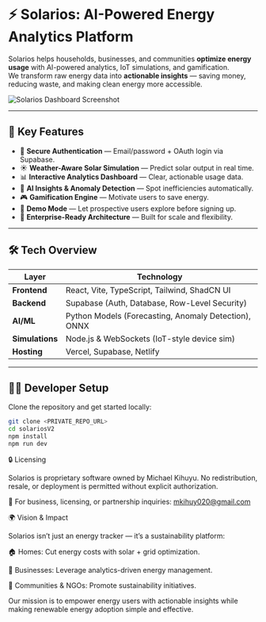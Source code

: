 # ⚡ Solarios: AI-Powered Energy Analytics Platform  

Solarios helps households, businesses, and communities **optimize energy usage** with AI-powered analytics, IoT simulations, and gamification.  
We transform raw energy data into **actionable insights** — saving money, reducing waste, and making clean energy more accessible.  

![Solarios Dashboard Screenshot]("C:\Users\Michael\OneDrive\Pictures\Screenshots\Solarios-screenshot.png") <!-- Replace with actual screenshot URL -->

---

## 🚀 Key Features

- 🔐 **Secure Authentication** — Email/password + OAuth login via Supabase.  
- ☀️ **Weather-Aware Solar Simulation** — Predict solar output in real time.  
- 📊 **Interactive Analytics Dashboard** — Clear, actionable usage data.  
- 🤖 **AI Insights & Anomaly Detection** — Spot inefficiencies automatically.  
- 🎮 **Gamification Engine** — Motivate users to save energy.  
- 🧪 **Demo Mode** — Let prospective users explore before signing up.  
- 🏢 **Enterprise-Ready Architecture** — Built for scale and flexibility.  

---

## 🛠️ Tech Overview

| Layer         | Technology                                    |
|--------------|----------------------------------------------|
| **Frontend**  | React, Vite, TypeScript, Tailwind, ShadCN UI |
| **Backend**   | Supabase (Auth, Database, Row-Level Security)|
| **AI/ML**     | Python Models (Forecasting, Anomaly Detection), ONNX |
| **Simulations**| Node.js & WebSockets (IoT-style device sim) |
| **Hosting**   | Vercel, Supabase, Netlify                    |

---

## 👨‍💻 Developer Setup

Clone the repository and get started locally:

```bash
git clone <PRIVATE_REPO_URL>
cd solariosV2
npm install
npm run dev
```

🔒 Licensing

Solarios is proprietary software owned by Michael Kihuyu.
No redistribution, resale, or deployment is permitted without explicit authorization.

📩 For business, licensing, or partnership inquiries:
mkihuy020@gmail.com

🌍 Vision & Impact

Solarios isn’t just an energy tracker — it’s a sustainability platform:

🏠 Homes: Cut energy costs with solar + grid optimization.

🏢 Businesses: Leverage analytics-driven energy management.

🌱 Communities & NGOs: Promote sustainability initiatives.

Our mission is to empower energy users with actionable insights while making renewable energy adoption simple and effective.
